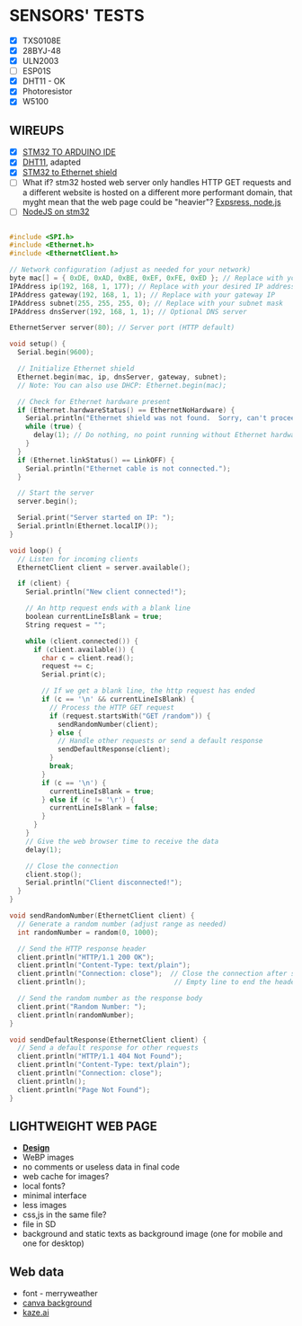 # SENSORS' TESTS

- [X] TXS0108E
- [x] 28BYJ-48
- [x] ULN2003
- [ ] ESP01S
- [X] DHT11 - OK
- [X] Photoresistor
- [X] W5100 

## WIREUPS

- [X] [STM32 TO ARDUINO IDE](https://www.youtube.com/watch?v=yssEiMLGH90)
- [X] [DHT11](https://randomnerdtutorials.com/esp32-dht11-dht22-temperature-humidity-sensor-arduino-ide/), adapted
- [X] [STM32 to Ethernet shield](https://balau82.wordpress.com/2015/08/02/arduino-ethernet-shield-on-stm32-nucleo/)
- [ ] What if? stm32 hosted web server only handles HTTP GET requests and a different website is hosted on a different more performant domain, that myght mean that the web page could be "heavier"? [Expsress, node.js](https://expressjs.com/)
- [ ] [NodeJS on  stm32](https://www.instructables.com/NodeJs-and-Arduino/)
``` cpp

#include <SPI.h>
#include <Ethernet.h>
#include <EthernetClient.h>

// Network configuration (adjust as needed for your network)
byte mac[] = { 0xDE, 0xAD, 0xBE, 0xEF, 0xFE, 0xED }; // Replace with your MAC address
IPAddress ip(192, 168, 1, 177); // Replace with your desired IP address
IPAddress gateway(192, 168, 1, 1); // Replace with your gateway IP
IPAddress subnet(255, 255, 255, 0); // Replace with your subnet mask
IPAddress dnsServer(192, 168, 1, 1); // Optional DNS server

EthernetServer server(80); // Server port (HTTP default)

void setup() {
  Serial.begin(9600);

  // Initialize Ethernet shield
  Ethernet.begin(mac, ip, dnsServer, gateway, subnet);
  // Note: You can also use DHCP: Ethernet.begin(mac);

  // Check for Ethernet hardware present
  if (Ethernet.hardwareStatus() == EthernetNoHardware) {
    Serial.println("Ethernet shield was not found.  Sorry, can't proceed without hardware.");
    while (true) {
      delay(1); // Do nothing, no point running without Ethernet hardware
    }
  }
  if (Ethernet.linkStatus() == LinkOFF) {
    Serial.println("Ethernet cable is not connected.");
  }

  // Start the server
  server.begin();

  Serial.print("Server started on IP: ");
  Serial.println(Ethernet.localIP());
}

void loop() {
  // Listen for incoming clients
  EthernetClient client = server.available();

  if (client) {
    Serial.println("New client connected!");

    // An http request ends with a blank line
    boolean currentLineIsBlank = true;
    String request = "";

    while (client.connected()) {
      if (client.available()) {
        char c = client.read();
        request += c;
        Serial.print(c);

        // If we get a blank line, the http request has ended
        if (c == '\n' && currentLineIsBlank) {
          // Process the HTTP GET request
          if (request.startsWith("GET /random")) {
            sendRandomNumber(client);
          } else {
            // Handle other requests or send a default response
            sendDefaultResponse(client);
          }
          break;
        }
        if (c == '\n') {
          currentLineIsBlank = true;
        } else if (c != '\r') {
          currentLineIsBlank = false;
        }
      }
    }
    // Give the web browser time to receive the data
    delay(1);

    // Close the connection
    client.stop();
    Serial.println("Client disconnected!");
  }
}

void sendRandomNumber(EthernetClient client) {
  // Generate a random number (adjust range as needed)
  int randomNumber = random(0, 1000);

  // Send the HTTP response header
  client.println("HTTP/1.1 200 OK");
  client.println("Content-Type: text/plain");
  client.println("Connection: close");  // Close the connection after sending the response
  client.println();                      // Empty line to end the header

  // Send the random number as the response body
  client.print("Random Number: ");
  client.println(randomNumber);
}

void sendDefaultResponse(EthernetClient client) {
  // Send a default response for other requests
  client.println("HTTP/1.1 404 Not Found");
  client.println("Content-Type: text/plain");
  client.println("Connection: close");
  client.println();
  client.println("Page Not Found");
}

```

## LIGHTWEIGHT WEB PAGE
- **[Design](https://dribbble.com/shots/20288381-Weather-Forecasting-Web-App-UI)**
- WeBP images
- no comments or useless data in final code
- web cache for images?
- local fonts?
- minimal interface
- less images
- css,js in the same file?
- file in SD
- background and static texts as background image (one for mobile and one for desktop)
## Web data
- font - merryweather
- [canva background](https://www.canva.com/design/DAGjF7-2_sY/XArurzRtQZ8dEjKSA_NvSw/edit)
- [kaze.ai](https://kaze.ai/watermark-removal/processing?fromPage=watermark-removal)

